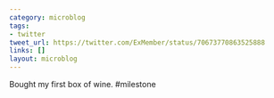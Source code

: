 ```yaml
---
category: microblog
tags:
- twitter
tweet_url: https://twitter.com/ExMember/status/70673770863525888
links: []
layout: microblog
---
```

Bought my first box of wine. #milestone
